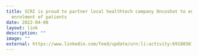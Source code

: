 ```yaml
---
title: SCRI is proud to partner local healthtech company Oncoshot to enhance the
  enrolment of patients
date: 2022-04-08
layout: link
description: ""
image: ""
external: https://www.linkedin.com/feed/update/urn:li:activity:6918038176099971072
---
```

